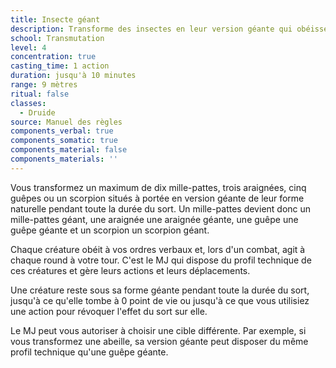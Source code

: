 ```yaml
---
title: Insecte géant
description: Transforme des insectes en leur version géante qui obéissent au PJ.
school: Transmutation
level: 4
concentration: true
casting_time: 1 action
duration: jusqu'à 10 minutes
range: 9 mètres
ritual: false
classes:
  - Druide
source: Manuel des règles
components_verbal: true
components_somatic: true
components_material: false
components_materials: ''
---
```

Vous transformez un maximum de dix mille-pattes, trois araignées, cinq guêpes ou un scorpion situés à portée en version géante de leur forme naturelle pendant toute la durée du sort. Un mille-pattes devient donc un mille-pattes géant, une araignée une araignée géante, une guêpe une guêpe géante et un scorpion un scorpion géant.

Chaque créature obéit à vos ordres verbaux et, lors d'un combat, agit à chaque round à votre tour. C'est le MJ qui dispose du profil technique de ces créatures et gère leurs actions et leurs déplacements.

Une créature reste sous sa forme géante pendant toute la durée du sort, jusqu'à ce qu'elle tombe à 0 point de vie ou jusqu'à ce que vous utilisiez une action pour révoquer l'effet du sort sur elle.

Le MJ peut vous autoriser à choisir une cible différente. Par exemple, si vous transformez une abeille, sa version géante peut disposer du même profil technique qu'une guêpe géante.
